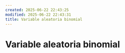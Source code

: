 ```yaml
---
created: 2025-06-22 22:43:25
modified: 2025-06-22 22:43:31
title: Variable aleatoria binomial
---
```

# Variable aleatoria binomial
